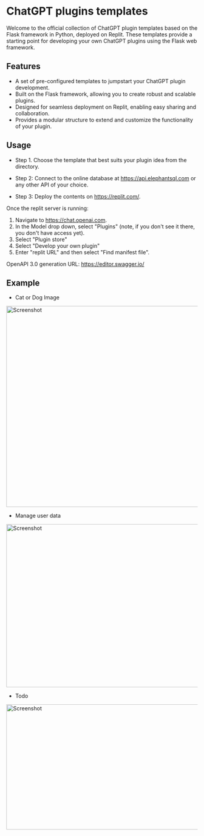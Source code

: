 # ChatGPT plugins templates
Welcome to the official collection of ChatGPT plugin templates based on the Flask framework in Python, deployed on Replit. These templates provide a starting point for developing your own ChatGPT plugins using the Flask web framework.

## Features

- A set of pre-configured templates to jumpstart your ChatGPT plugin development.
- Built on the Flask framework, allowing you to create robust and scalable plugins.
- Designed for seamless deployment on Replit, enabling easy sharing and collaboration.
- Provides a modular structure to extend and customize the functionality of your plugin.

## Usage

- Step 1. Choose the template that best suits your plugin idea from the directory.

- Step 2: Connect to the online database at https://api.elephantsql.com or any other API of your choice.

- Step 3: Deploy the contents on https://replit.com/.


Once the replit server is running:

1. Navigate to https://chat.openai.com. 
2. In the Model drop down, select "Plugins" (note, if you don't see it there, you don't have access yet).
3. Select "Plugin store"
4. Select "Develop your own plugin"
5. Enter "replit URL" and then select "Find manifest file".

OpenAPI 3.0 generation URL: https://editor.swagger.io/


## Example
- Cat or Dog Image

<img src="https://raw.githubusercontent.com/TechChatGPT-Solutions/ChatGPTPluginTemplates/main/Cat%20or%20Dog%20Image/截屏2023-05-16%2007.33.12.png" alt="Screenshot" width="700" height="530">

- Manage user data

<img src="https://raw.githubusercontent.com/TechChatGPT-Solutions/ChatGPTPluginTemplates/main/Manage%20user%20data/截屏2023-05-16%2007.50.18.png" alt="Screenshot" width="700" height="430">

- Todo
<img src="https://raw.githubusercontent.com/TechChatGPT-Solutions/ChatGPTPluginTemplates/main/To%20do/截屏2023-05-16%2008.01.34.png" alt="Screenshot" width="700" height="330">

